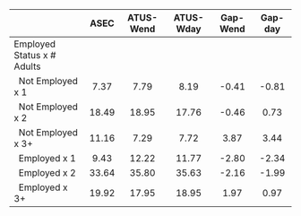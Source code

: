 
|                      |         ASEC |    ATUS-Wend |    ATUS-Wday |     Gap-Wend |      Gap-day |
| -------------------- | :----------: | :----------: | :----------: | :----------: | :----------: |
| Employed Status x # Adults |              |              |              |              |              |
| &nbsp;&nbsp;Not Employed x 1 |         7.37 |         7.79 |         8.19 |        -0.41 |        -0.81 |
| &nbsp;&nbsp;Not Employed x 2 |        18.49 |        18.95 |        17.76 |        -0.46 |         0.73 |
| &nbsp;&nbsp;Not Employed x 3+ |        11.16 |         7.29 |         7.72 |         3.87 |         3.44 |
| &nbsp;&nbsp;Employed x 1 |         9.43 |        12.22 |        11.77 |        -2.80 |        -2.34 |
| &nbsp;&nbsp;Employed x 2 |        33.64 |        35.80 |        35.63 |        -2.16 |        -1.99 |
| &nbsp;&nbsp;Employed x 3+ |        19.92 |        17.95 |        18.95 |         1.97 |         0.97 |

